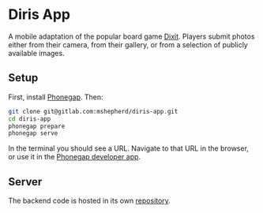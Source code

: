 # Diris App #

A mobile adaptation of the popular board game [Dixit](https://recommend.games/#/game/39856). Players submit photos either from their camera, from their gallery, or from a selection of publicly available images.

## Setup ##

First, install [Phonegap](http://phonegap.com/). Then:
```bash
git clone git@gitlab.com:mshepherd/diris-app.git
cd diris-app
phonegap prepare
phonegap serve
```
In the terminal you should see a URL. Navigate to that URL in the browser, or use it in the [Phonegap developer app](http://docs.phonegap.com/references/developer-app/).

## Server ##

The backend code is hosted in its own [repository](https://gitlab.com/mshepherd/diris-server).
